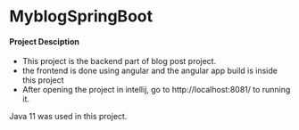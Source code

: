 # MyblogSpringBoot
#### Project Desciption
- This project is the backend part of blog post project.
- the frontend is done using angular and the angular app build is inside this project
- After opening the project in intellij, go to http://localhost:8081/ to running it. 

Java 11 was used in this project.
